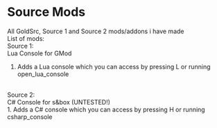 # Source Mods
All GoldSrc, Source 1 and Source 2 mods/addons i have made <br>
List of mods: <br>
Source 1: <br>
Lua Console for GMod <br>
1. Adds a Lua console which you can access by pressing L or running open_lua_console <br>
<br>
Source 2: <br>
C# Console for s&box (UNTESTED!) <br>
1. Adds a C# console which you can access by pressing H or running csharp_console <br>
